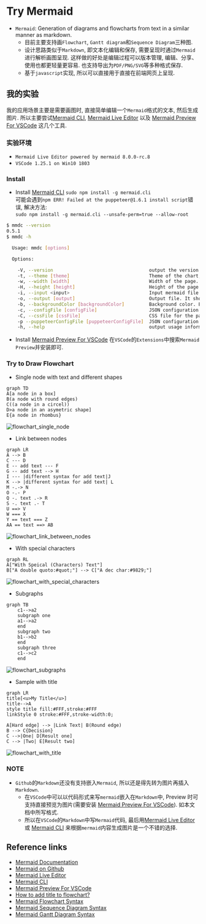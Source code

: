 # Try Mermaid
- `Mermaid`: Generation of diagrams and flowcharts from text in a similar manner as markdown.    
    - 目前主要支持画`Flowchart`, `Gantt diagram`和`Sequence Diagram`三种图.    
    - 设计思路类似于`Markdown`, 即文本化编辑和保存, 需要呈现时通过`Mermaid`进行解析画图呈现. 这样做的好处是编辑过程可以版本管理, 编辑、分享、使用也都更轻量更容易. 也支持导出为`PDF/PNG/SVG`等多种格式保存.     
    - 基于`javascript`实现, 所以可以直接用于直接在前端网页上呈现.    

## 我的实验 
我的应用场景主要是需要画图时, 直接简单编辑一个`Mermaid`格式的文本, 然后生成图片. 所以主要尝试[Mermaid CLI](https://github.com/mermaidjs/mermaid.cli), [Mermaid Live Editor](https://mermaidjs.github.io/mermaid-live-editor) 以及 [Mermaid Preview For VSCode](https://marketplace.visualstudio.com/items?itemName=vstirbu.vscode-mermaid-preview) 这几个工具. 

### 实验环境
- `Mermaid Live Editor powered by mermaid 8.0.0-rc.8`
- `VSCode 1.25.1 on Win10 1803`

### Install
- Install [Mermaid CLI](https://github.com/mermaidjs/mermaid.cli)
`sudo npm install -g mermaid.cli`    
可能会遇到`npm ERR! Failed at the puppeteer@1.6.1 install script`错误, 解决方法:    
`sudo npm install -g mermaid.cli --unsafe-perm=true --allow-root`
```sh
$ mmdc --version
0.5.1
$ mmdc -h

  Usage: mmdc [options]

  Options:

    -V, --version                                   output the version number
    -t, --theme [theme]                             Theme of the chart, could be default, forest, dark or neutral. Optional. Default: default (default: default)
    -w, --width [width]                             Width of the page. Optional. Default: 800 (default: 800)
    -H, --height [height]                           Height of the page. Optional. Default: 600 (default: 600)
    -i, --input <input>                             Input mermaid file. Required.
    -o, --output [output]                           Output file. It should be either svg, png or pdf. Optional. Default: input + ".svg"
    -b, --backgroundColor [backgroundColor]         Background color. Example: transparent, red, '#F0F0F0'. Optional. Default: white
    -c, --configFile [configFile]                   JSON configuration file for mermaid. Optional
    -C, --cssFile [cssFile]                         CSS file for the page. Optional
    -p --puppeteerConfigFile [puppeteerConfigFile]  JSON configuration file for puppeteer. Optional
    -h, --help                                      output usage information
```

- Install [Mermaid Preview For VSCode](https://marketplace.visualstudio.com/items?itemName=vstirbu.vscode-mermaid-preview)
在`VSCode`的`Extensions`中搜索`Mermaid Preview`并安装即可. 

### Try to Draw Flowchart
- Single node with text and different shapes
```mermaid
graph TD
A[a node in a box]
B(a node with round edges)
C((a node in a circel))
D>a node in an asymetric shape]
E{a node in rhombus}
```
![flowchart_single_node](flowchart_single_node.svg)
- Link between nodes
```mermaid
graph LR
A --> B
C --- D
E -- add text --- F
G -- add text --> H
I --- |different syntax for add text|J
K --> |different syntax for add text| L
M -.-> N
O -.- P
Q -. text .-> R
S -. text .- T
U ==> V
W === X
Y == text === Z
AA == text ==> AB
```
![flowchart_link_between_nodes](flowchart_link_between_nodes.svg)
- With special characters
```mermaid
graph RL
A["With Speical (Characters) Text"]
B["A double quoto:#quot;"] --> C["A dec char:#9829;"]
```    
![flowchart_with_special_characters](flowchart_with_special_characters.svg)
- Subgraphs
```mermaid
graph TB
    c1-->a2
    subgraph one
    a1-->a2
    end
    subgraph two
    b1-->b2
    end
    subgraph three
    c1-->c2
    end
```
![flowchart_subgraphs](flowchart_subgraphs.svg)
- Sample with title
```mermaid
graph LR
title[<u>My Title</u>]
title-->A
style title fill:#FFF,stroke:#FFF
linkStyle 0 stroke:#FFF,stroke-width:0;

A[Hard edge] --> |Link Text| B(Round edge)
B --> C{Decision}
C -->|One| D[Result one]
C --> |Two| E[Result two]

```
![flowchart_with_title](flowchart_with_title.svg)

### NOTE
- `Github`的`Markdown`还没有支持嵌入`Mermaid`, 所以还是得先转为图片再插入`Markdown`.    
    - 在`VSCode`中可以以代码形式来写`mermaid`嵌入在`Markdown`中, Preview 时可支持直接预览为图片(需要安装 [Mermaid Preview For VSCode](https://marketplace.visualstudio.com/items?itemName=vstirbu.vscode-mermaid-preview)). 如本文档中所写格式.   
    - 所以在`VSCode`的`Markdown`中写`Mermaid`代码, 最后用[Mermaid Live Editor](https://mermaidjs.github.io/mermaid-live-editor) 或 [Mermaid CLI](https://github.com/mermaidjs/mermaid.cli) 来根据`mermaid`内容生成图片是一个不错的选择.    

## Reference links
- [Mermaid Documentation](https://mermaidjs.github.io/)
- [Mermaid on Github](https://github.com/knsv/mermaid)
- [Mermaid Live Editor](https://mermaidjs.github.io/mermaid-live-editor)
- [Mermaid CLI](https://github.com/mermaidjs/mermaid.cli)
- [Mermaid Preview For VSCode](https://marketplace.visualstudio.com/items?itemName=vstirbu.vscode-mermaid-preview)
- [How to add title to flowchart?](https://github.com/knsv/mermaid/issues/556#issuecomment-363182217)
- [Mermaid Flowchart Syntax](https://mermaidjs.github.io/flowchart.html)
- [Mermaid Sequence Diagram Syntax](https://mermaidjs.github.io/sequenceDiagram.html)
- [Mermaid Gantt Diagram Syntax](https://mermaidjs.github.io/gantt.html)
